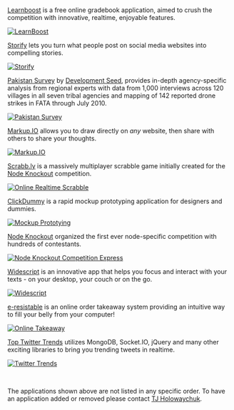 
<br />

[Learnboost](http://learnboost.com) is a free online gradebook application, aimed to crush the competition with innovative, realtime, enjoyable features.

[![LearnBoost](images/apps/learnboost.png)](http://learnboost.com)

[Storify](http://storify.com) lets you turn what people post on social media websites into compelling stories.

[![Storify](images/apps/storify.png)](http://storify.com)


[Pakistan Survey](http://pakistansurvey.org/) by [Development Seed](http://developmentseed.org), provides in-depth agency-specific analysis from regional experts with data from 1,000 interviews across 120 villages in all seven tribal agencies and mapping of 142 reported drone strikes in FATA through July 2010.

[![Pakistan Survey](images/apps/developmentseed.png)](http://pakistansurvey.org)

[Markup.IO](http://markup.io) allows you to draw directly on _any_ website, then share with others to share your thoughts.

[![Markup.IO](images/apps/markupio.png)](http://markup.io)

[Scrabb.ly](http://scrabb.ly) is a massively multiplayer scrabble game initially created for the [Node Knockout](http://nodeknockout.com/) competition.

[![Online Realtime Scrabble](images/apps/scrabbly.png)](http://scrabb.ly)

[ClickDummy](http://clickdummy.net/) is a rapid mockup prototyping application for designers and dummies.

[![Mockup Prototying](images/apps/clickdummy.png)](http://clickdummy.net)

[Node Knockout](http://nodeknockout.com) organized the first ever node-specific competition with hundreds of contestants.

[![Node Knockout Competition Express](images/apps/nodeko.png)](http://nodeknockout.com)

[Widescript](http://widescript.com) is an innovative app that helps you focus and interact with your texts - on your desktop, your couch or on the go.

[![Widescript](images/apps/widescript.png)](http://widescript.com)

[e-resistable](http://www.e-resistible.co.uk/) is an online order takeaway system providing an intuitive way to fill your belly from your computer!

[![Online Takeaway](images/apps/e-resistable.png)](http://www.e-resistible.co.uk)

[Top Twitter Trends](http://toptwittertrends.com) utilizes MongoDB, Socket.IO, jQuery and many other exciting libraries to bring you trending tweets in realtime.

[![Twitter Trends](images/apps/toptwittertrends.png)](http://toptwittertrends.com)

<br />

The applications shown above are not listed in any specific order. To have an application added or removed please contact [TJ Holowaychuk](http://github.com/visionmedia).